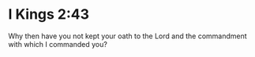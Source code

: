 # I Kings 2:43

Why then have you not kept your oath to the Lord and the commandment with which I commanded you?
